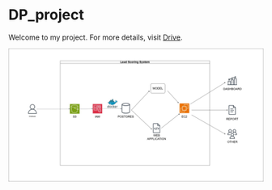 # DP_project


Welcome to my project. For more details, visit [Drive](https://drive.google.com/drive/folders/130PJZvgmL5yN9ylTvhM17Dd8wacLyrvN).

![System Design](./system_design.jpg)
